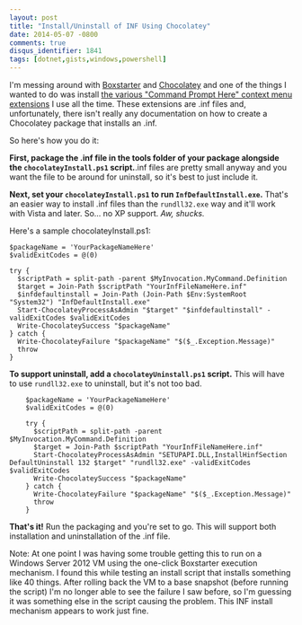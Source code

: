 ```yaml
---
layout: post
title: "Install/Uninstall of INF Using Chocolatey"
date: 2014-05-07 -0800
comments: true
disqus_identifier: 1841
tags: [dotnet,gists,windows,powershell]
---
```

I'm messing around with [Boxstarter](http://boxstarter.org/) and [Chocolatey](http://chocolatey.org/) and one of the things I wanted to do was install [the various "Command Prompt Here" context menu extensions](http://app.paraesthesia.com/CommandPromptHere/) I use all the time. These extensions are .inf files and, unfortunately, there isn't really any documentation on how to create a Chocolatey package that installs an .inf.

So here's how you do it:

**First, package the .inf file in the tools folder of your package alongside the `chocolateyInstall.ps1` script.**.inf files are pretty small anyway and you want the file to be around for uninstall, so it's best to just include it.

**Next, set your `chocolateyInstall.ps1` to run `InfDefaultInstall.exe`.** That's an easier way to install .inf files than the `rundll32.exe` way and it'll work with Vista and later. So... no XP support. *Aw, shucks.*

Here's a sample chocolateyInstall.ps1:

```posh
$packageName = 'YourPackageNameHere'
$validExitCodes = @(0)

try {
  $scriptPath = split-path -parent $MyInvocation.MyCommand.Definition
  $target = Join-Path $scriptPath "YourInfFileNameHere.inf"
  $infdefaultinstall = Join-Path (Join-Path $Env:SystemRoot "System32") "InfDefaultInstall.exe"
  Start-ChocolateyProcessAsAdmin "$target" "$infdefaultinstall" -validExitCodes $validExitCodes
  Write-ChocolateySuccess "$packageName"
} catch {
  Write-ChocolateyFailure "$packageName" "$($_.Exception.Message)"
  throw
}
```

**To support uninstall, add a `chocolateyUninstall.ps1` script.** This will have to use `rundll32.exe` to uninstall, but it's not too bad.

```posh
    $packageName = 'YourPackageNameHere'
    $validExitCodes = @(0)

    try {
      $scriptPath = split-path -parent $MyInvocation.MyCommand.Definition
      $target = Join-Path $scriptPath "YourInfFileNameHere.inf"
      Start-ChocolateyProcessAsAdmin "SETUPAPI.DLL,InstallHinfSection DefaultUninstall 132 $target" "rundll32.exe" -validExitCodes $validExitCodes
      Write-ChocolateySuccess "$packageName"
    } catch {
      Write-ChocolateyFailure "$packageName" "$($_.Exception.Message)"
      throw
    }
```

**That's it!** Run the packaging and you're set to go. This will support both installation and uninstallation of the .inf file.

Note: At one point I was having some trouble getting this to run on a Windows Server 2012 VM using the one-click Boxstarter execution mechanism. I found this while testing an install script that installs something like 40 things. After rolling back the VM to a base snapshot (before running the script) I'm no longer able to see the failure I saw before, so I'm guessing it was something else in the script causing the problem. This INF install mechanism appears to work just fine.
